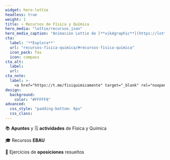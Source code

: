 ```yaml
---
widget: hero-lottie
headless: true
weight: 1
title: ⚛️ Recursos de Física y Química
hero_media: "lottie/recursos.json"
hero_media_caption: "Animación Lottie de [**vik4graphic**](https://lottiefiles.com/6594-atom)"
cta:
  label: '**Explora**'
  url: "recursos-fisica-quimica/#recursos-fisica-quimica"
  icon_pack: fas
  icon: compass
cta_alt:
  label:
  url:
cta_note:
  label: >-
    <a href="https://t.me/fisiquimicamente" target="_blank" rel="noopener">**Suscríbete** al **canal** de <i class="fab fa-telegram mr-1"></i>**Telegram**</a> o <a href="https://fisiquimicamente.com/index.xml" target="_blank" rel="noopener"><i class="fas fa-rss mr-1"></i>**RSS**</a> si no quieres perderte ninguna actualización.<br><a href="https://discord.gg/kJqPqTJ" target="_blank" rel="noopener">**Únete** al **servidor** de <i class="fab fa-discord mr-1"></i>**Discord**</a> para participar activamente en la web, comentando, dando tu opinión, realizando peticiones, sugerencias...
design:
  background:
    color: "#FFFFF8"
advanced:
  css_style: "padding-bottom: 0px"
  css_class: 
---
```


📚 **Apuntes** y 🗒️ **actividades** de Física y Química

🎓 Recursos **EBAU**

📝 Ejercicios de **oposiciones** resueltos